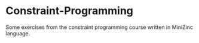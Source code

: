 # Constraint-Programming
Some exercises from the constraint programming course written in MiniZinc language. 
